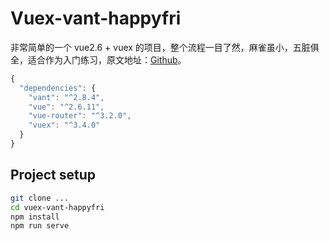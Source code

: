 # Vuex-vant-happyfri

非常简单的一个 vue2.6 + vuex 的项目，整个流程一目了然，麻雀虽小，五脏俱全，适合作为入门练习，原文地址：[Github](https://github.com/bailicangdu/vue2-happyfri.git)。

```js
{
  "dependencies": {
    "vant": "^2.8.4",
    "vue": "^2.6.11",
    "vue-router": "^3.2.0",
    "vuex": "^3.4.0"
  }
}
```

## Project setup

```sh
git clone ...
cd vuex-vant-happyfri
npm install
npm run serve
```
